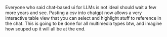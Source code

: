 Everyone who said chat-based ui for LLMs is not ideal should wait a few more years and see. Pasting a csv into chatgpt now allows a very interactive table view that you can select and highlight stuff to reference in the chat. This is going to be done for all multimedia types btw, and imagine how souped up it will all be at the end. 